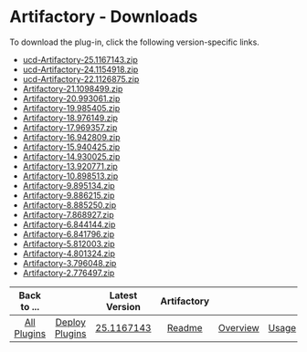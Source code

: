 
# Artifactory - Downloads

To download the plug-in, click the following version-specific links.

- [ucd-Artifactory-25.1167143.zip](https://raw.githubusercontent.com/UrbanCode/IBM-UCD-PLUGINS/main/files/Artifactory/ucd-Artifactory-25.1167143.zip)
- [ucd-Artifactory-24.1154918.zip](https://raw.githubusercontent.com/UrbanCode/IBM-UCD-PLUGINS/main/files/Artifactory/ucd-Artifactory-24.1154918.zip)
- [ucd-Artifactory-22.1126875.zip](https://raw.githubusercontent.com/UrbanCode/IBM-UCD-PLUGINS/main/files/Artifactory/ucd-Artifactory-22.1126875.zip)
- [Artifactory-21.1098499.zip](https://raw.githubusercontent.com/UrbanCode/IBM-UCD-PLUGINS/main/files/Artifactory/Artifactory-21.1098499.zip)
- [Artifactory-20.993061.zip](https://raw.githubusercontent.com/UrbanCode/IBM-UCD-PLUGINS/main/files/Artifactory/Artifactory-20.993061.zip)
- [Artifactory-19.985405.zip](https://raw.githubusercontent.com/UrbanCode/IBM-UCD-PLUGINS/main/files/Artifactory/Artifactory-19.985405.zip)
- [Artifactory-18.976149.zip](https://raw.githubusercontent.com/UrbanCode/IBM-UCD-PLUGINS/main/files/Artifactory/Artifactory-18.976149.zip)
- [Artifactory-17.969357.zip](https://raw.githubusercontent.com/UrbanCode/IBM-UCD-PLUGINS/main/files/Artifactory/Artifactory-17.969357.zip)
- [Artifactory-16.942809.zip](https://raw.githubusercontent.com/UrbanCode/IBM-UCD-PLUGINS/main/files/Artifactory/Artifactory-16.942809.zip)
- [Artifactory-15.940425.zip](https://raw.githubusercontent.com/UrbanCode/IBM-UCD-PLUGINS/main/files/Artifactory/Artifactory-15.940425.zip)
- [Artifactory-14.930025.zip](https://raw.githubusercontent.com/UrbanCode/IBM-UCD-PLUGINS/main/files/Artifactory/Artifactory-14.930025.zip)
- [Artifactory-13.920771.zip](https://raw.githubusercontent.com/UrbanCode/IBM-UCD-PLUGINS/main/files/Artifactory/Artifactory-13.920771.zip)
- [Artifactory-10.898513.zip](https://raw.githubusercontent.com/UrbanCode/IBM-UCD-PLUGINS/main/files/Artifactory/Artifactory-10.898513.zip)
- [Artifactory-9.895134.zip](https://raw.githubusercontent.com/UrbanCode/IBM-UCD-PLUGINS/main/files/Artifactory/Artifactory-9.895134.zip)
- [Artifactory-9.886215.zip](https://raw.githubusercontent.com/UrbanCode/IBM-UCD-PLUGINS/main/files/Artifactory/Artifactory-9.886215.zip)
- [Artifactory-8.885250.zip](https://raw.githubusercontent.com/UrbanCode/IBM-UCD-PLUGINS/main/files/Artifactory/Artifactory-8.885250.zip)
- [Artifactory-7.868927.zip](https://raw.githubusercontent.com/UrbanCode/IBM-UCD-PLUGINS/main/files/Artifactory/Artifactory-7.868927.zip)
- [Artifactory-6.844144.zip](https://raw.githubusercontent.com/UrbanCode/IBM-UCD-PLUGINS/main/files/Artifactory/Artifactory-6.844144.zip)
- [Artifactory-6.841796.zip](https://raw.githubusercontent.com/UrbanCode/IBM-UCD-PLUGINS/main/files/Artifactory/Artifactory-6.841796.zip)
- [Artifactory-5.812003.zip](https://raw.githubusercontent.com/UrbanCode/IBM-UCD-PLUGINS/main/files/Artifactory/Artifactory-5.812003.zip)
- [Artifactory-4.801324.zip](https://raw.githubusercontent.com/UrbanCode/IBM-UCD-PLUGINS/main/files/Artifactory/Artifactory-4.801324.zip)
- [Artifactory-3.796048.zip](https://raw.githubusercontent.com/UrbanCode/IBM-UCD-PLUGINS/main/files/Artifactory/Artifactory-3.796048.zip)
- [Artifactory-2.776497.zip](https://raw.githubusercontent.com/UrbanCode/IBM-UCD-PLUGINS/main/files/Artifactory/Artifactory-2.776497.zip)

|Back to ...||Latest Version|Artifactory ||||
| :---: | :---: | :---: | :---: | :---: | :---: | :---: |
|[All Plugins](../../index.md)|[Deploy Plugins](../README.md)|[25.1167143](https://raw.githubusercontent.com/UrbanCode/IBM-UCD-PLUGINS/main/files/Artifactory/ucd-Artifactory-25.1167143.zip)|[Readme](README.md)|[Overview](overview.md)|[Usage](usage.md)|[Steps](steps.md)|
